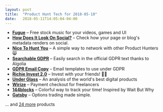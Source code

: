 ```yaml
---
layout: post
title:  "Product Hunt Tech for 2018-05-10"
date:   2018-05-11T14:05:04-04:00
---
```


* **[Fugue](https://www.producthunt.com/posts/fugue-2?utm_campaign=producthunt-api&utm_medium=api&utm_source=Application%3A+Daily+Digest+RSS+%28ID%3A+3202%29)** – Free stock music for your videos, games and UI
* **[How Does It Look On Social?](https://www.producthunt.com/posts/how-does-it-look-on-social?utm_campaign=producthunt-api&utm_medium=api&utm_source=Application%3A+Daily+Digest+RSS+%28ID%3A+3202%29)** – Check how your page or blog's metadata renders on social.
* **[Nice To Hunt You](https://www.producthunt.com/posts/nice-to-hunt-you?utm_campaign=producthunt-api&utm_medium=api&utm_source=Application%3A+Daily+Digest+RSS+%28ID%3A+3202%29)** – A simple way to network with other Product Hunters 😸
* **[Searchable GDPR](https://www.producthunt.com/posts/searchable-gdpr?utm_campaign=producthunt-api&utm_medium=api&utm_source=Application%3A+Daily+Digest+RSS+%28ID%3A+3202%29)** – Easily search in the official GDPR text thanks to Algolia
* **[GDPR Email Copy](https://www.producthunt.com/posts/gdpr-email-copy?utm_campaign=producthunt-api&utm_medium=api&utm_source=Application%3A+Daily+Digest+RSS+%28ID%3A+3202%29)** – Email templates to use under GDPR
* **[Richie Invest 2.0](https://www.producthunt.com/posts/richie-invest-2-0?utm_campaign=producthunt-api&utm_medium=api&utm_source=Application%3A+Daily+Digest+RSS+%28ID%3A+3202%29)** – Invest with your friends! 🤑😄
* **[Under Glass](https://www.producthunt.com/posts/under-glass?utm_campaign=producthunt-api&utm_medium=api&utm_source=Application%3A+Daily+Digest+RSS+%28ID%3A+3202%29)** – An analysis of the world's best digital products
* **[Wirize](https://www.producthunt.com/posts/wirize?utm_campaign=producthunt-api&utm_medium=api&utm_source=Application%3A+Daily+Digest+RSS+%28ID%3A+3202%29)** – Payment checkout for freelancers
* **[144blocks](https://www.producthunt.com/posts/144blocks?utm_campaign=producthunt-api&utm_medium=api&utm_source=Application%3A+Daily+Digest+RSS+%28ID%3A+3202%29)** – Colorful way to track your time! Inspired by Wait But Why
* **[Gatsby](https://www.producthunt.com/posts/gatsby-4?utm_campaign=producthunt-api&utm_medium=api&utm_source=Application%3A+Daily+Digest+RSS+%28ID%3A+3202%29)** – Options trading made simple.

… and [24 more](https://www.producthunt.com/tech) products